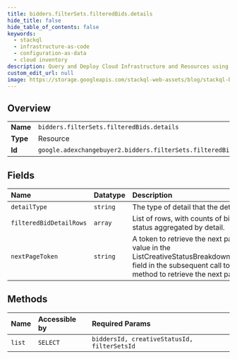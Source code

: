 ```yaml
---
title: bidders.filterSets.filteredBids.details
hide_title: false
hide_table_of_contents: false
keywords:
  - stackql
  - infrastructure-as-code
  - configuration-as-data
  - cloud inventory
description: Query and Deploy Cloud Infrastructure and Resources using SQL
custom_edit_url: null
image: https://storage.googleapis.com/stackql-web-assets/blog/stackql-blog-post-featured-image.png
---
```

  
    

## Overview
<table><tbody>
<tr><td><b>Name</b></td><td><code>bidders.filterSets.filteredBids.details</code></td></tr>
<tr><td><b>Type</b></td><td>Resource</td></tr>
<tr><td><b>Id</b></td><td><code>google.adexchangebuyer2.bidders.filterSets.filteredBids.details</code></td></tr>
</tbody></table>

## Fields
| Name | Datatype | Description |
|:-----|:---------|:------------|
| `detailType` | `string` | The type of detail that the detail IDs represent. |
| `filteredBidDetailRows` | `array` | List of rows, with counts of bids with a given creative status aggregated by detail. |
| `nextPageToken` | `string` | A token to retrieve the next page of results. Pass this value in the ListCreativeStatusBreakdownByDetailRequest.pageToken field in the subsequent call to the filteredBids.details.list method to retrieve the next page of results. |
## Methods
| Name | Accessible by | Required Params |
|:-----|:--------------|:----------------|
| `list` | `SELECT` | `biddersId, creativeStatusId, filterSetsId` |
